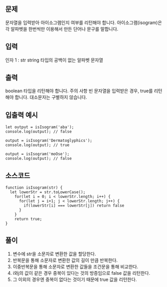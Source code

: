 ## 문제

문자열을 입력받아 아이소그램인지 여부를 리턴해야 합니다. 아이소그램(isogram)은 각 알파벳을 한번씩만 이용해서 만든 단어나 문구를 말합니다.

## 입력

인자 1 : str
string 타입의 공백이 없는 알파벳 문자열

## 출력

boolean 타입을 리턴해야 합니다.
주의 사항
빈 문자열을 입력받은 경우, true를 리턴해야 합니다.
대소문자는 구별하지 않습니다.

## 입출력 예시

```
let output = isIsogram('aba');
console.log(output); // false

output = isIsogram('Dermatoglyphics');
console.log(output); // true

output = isIsogram('moOse');
console.log(output); // false
```

## 소스코드

```
function isIsogram(str) {
  let lowerStr = str.toLowerCase();
    for(let i = 0; i < lowerStr.length; i++) {
      for(let j = i+1; j < lowerStr.length; j++) {
        if(lowerStr[i] === lowerStr[j]) return false
      }
    }
    return true;
}
```

## 풀이

1. 변수에 str을 소문자로 변환한 값을 할당한다.
2. 반복문을 통해 소문자로 변환한 값의 길이 만큼 반복한다.
3. 이중반복문을 통해 소문자로 변환한 값들을 조건문을 통해 비교한다.
4. i와j의 값이 같은 경우 중복이 있다는 것의 방증임으로 false 값을 리턴한다.
5. 그 이외의 경우엔 중복이 없다는 것이기 때문에 true 값을 리턴한다.

